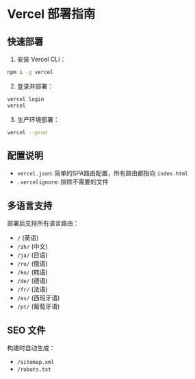 # Vercel 部署指南

## 快速部署

1. 安装 Vercel CLI：
```bash
npm i -g vercel
```

2. 登录并部署：
```bash
vercel login
vercel
```

3. 生产环境部署：
```bash
vercel --prod
```

## 配置说明

- `vercel.json`: 简单的SPA路由配置，所有路由都指向 `index.html`
- `.vercelignore`: 排除不需要的文件

## 多语言支持

部署后支持所有语言路由：
- `/` (英语)
- `/zh/` (中文) 
- `/ja/` (日语)
- `/ru/` (俄语)
- `/ko/` (韩语)
- `/de/` (德语)
- `/fr/` (法语)
- `/es/` (西班牙语)
- `/pt/` (葡萄牙语)

## SEO 文件

构建时自动生成：
- `/sitemap.xml`
- `/robots.txt`
